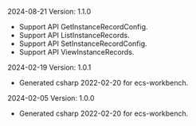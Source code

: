 2024-08-21 Version: 1.1.0
- Support API GetInstanceRecordConfig.
- Support API ListInstanceRecords.
- Support API SetInstanceRecordConfig.
- Support API ViewInstanceRecords.


2024-02-19 Version: 1.0.1
- Generated csharp 2022-02-20 for ecs-workbench.

2024-02-05 Version: 1.0.0
- Generated csharp 2022-02-20 for ecs-workbench.

